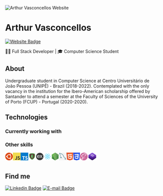 <img src="https://arthurvasconcellos.com/img/av-logo.png" alt="Arthur Vasconcellos Website" width="40"/>

# Arthur Vasconcellos

[![Website Badge](https://img.shields.io/badge/-arthurvasconcellos.com-1f4037?style=flat-square&logo=xxxxxxx&logoColor=white&link=https://arthurvasconcellos.com/)](https://arthurvasconcellos.com/)

<subhead>👨‍💻 Full Stack Developer | 🎓 Computer Science Student</subhead>

## About

Undergraduate student in Computer Science at Centro Universitário de João Pessoa (UNIPÊ) - Brazil (2018-2022).
Contemplated with the only vacancy in the institution for the Ibero-American scholarship offered by Santander to attend a semester at the Faculty of Sciences of the University of Porto (FCUP) - Portugal (2020-2020).

## Technologies

### Currently working with

### Other skills

<img align="left" height="25" src="./images/ubuntu.png">
<img align="left" height="25" src="./images/javascript.png">
<img align="left" height="25" src="./images/typescript.png">
<img align="left" height="25" src="./images/mongodb.png">
<img align="left" height="25" src="./images/express.png">
<img align="left" height="25" src="./images/react.png">
<img align="left" height="25" src="./images/nodejs.png">
<img align="left" height="25" src="./images/mysql.png">
<img align="left" height="25" src="./images/html5.png">
<img align="left" height="25" src="./images/css3.png">
<img align="left" height="25" src="./images/sass.png">
<img align="left" height="25" src="./images/bootstrap.png">

<br />
<br />

## Find me

[![Linkedin Badge](https://img.shields.io/badge/-Arthur%20Vasconcellos-0077B5?style=flat-square&logo=Linkedin&logoColor=white&link=https://www.linkedin.com/in/arthursvpb/)](https://www.linkedin.com/in/arthursvpb/)
[![E-mail Badge](https://img.shields.io/badge/-contato@arthurvasconcellos.com-D44638?style=flat-square&logo=Gmail&logoColor=white&link=mailto:contato@arthurvasconcellos.com)](mailto:contato@arthurvasconcellos.com)
